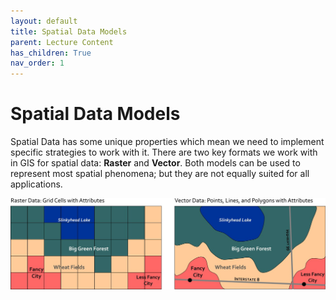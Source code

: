 ```yaml
---
layout: default
title: Spatial Data Models
parent: Lecture Content
has_children: True
nav_order: 1
---
```


# Spatial Data Models

Spatial Data has some unique properties which mean we need to implement specific strategies to work with it.  There are two key formats we work with in GIS for spatial data: **Raster** and **Vector**.  Both models can be used to represent most spatial phenomena; but they are not equally suited for all applications.

<img src="content/images/03-vector-v-raster.jpg" width="900">

